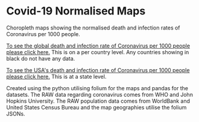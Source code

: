 # Covid-19 Normalised Maps

Choropleth maps showing the normalised death and infection rates of Coronavirus per 1000 people.


<a href="https://hawaza.github.io/Covid-19_Normalised_Maps/World_Covid_Map.html">To see the global death and infection rate of Coronavirus per 1000 people please click here.</a>  This is on a per country level.  Any countries showing in black do not have any data.

<a href="https://hawaza.github.io/Covid-19_Normalised_Maps/USA_Covid_Map.html">To see the USA's death and infection rate of Coronavirus per 1000 people please click here.</a>  This is at a state level.

Created using the python utilising folium for the maps and pandas for the datasets.  The RAW data regarding coronavirus comes from WHO and John Hopkins University.  The RAW population data comes from WorldBank and United States Census Bureau and the map geographies utilise the folium JSONs.
